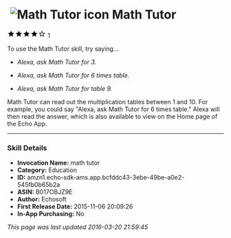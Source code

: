 # &nbsp;<img src="https://github.com/dale3h/alexa-skills-list/raw/master/skills/math-tutor/B017OBJZ9E/app_icon" alt="Math Tutor icon" width="36"> Math Tutor
![4 stars](../../../images/ic_star_black_18dp_1x.png)![4 stars](../../../images/ic_star_black_18dp_1x.png)![4 stars](../../../images/ic_star_black_18dp_1x.png)![4 stars](../../../images/ic_star_black_18dp_1x.png)![4 stars](../../../images/ic_star_border_black_18dp_1x.png) 1

To use the Math Tutor skill, try saying...

* *Alexa, ask Math Tutor for 3.*

* *Alexa, ask Math Tutor for 6 times table.*

* *Alexa, ask Math Tutor for table 9.*

Math Tutor can read out the multiplication tables between 1 and 10. For example, you could say "Alexa, ask Math Tutor for 6 times table." Alexa will then read the answer, which is also available to view on the Home page of the Echo App.

***

### Skill Details

* **Invocation Name:** math tutor
* **Category:** Education
* **ID:** amzn1.echo-sdk-ams.app.bcfddc43-3ebe-49be-a0e2-545fb0b65b2a
* **ASIN:** B017OBJZ9E
* **Author:** Echosoft
* **First Release Date:** 2015-11-06 20:09:26
* **In-App Purchasing:** No

*This page was last updated 2016-03-20 21:59:45*
